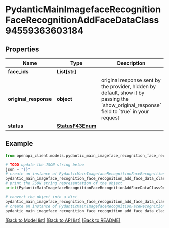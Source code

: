 # PydanticMainImagefaceRecognitionFaceRecognitionAddFaceDataClass94559363603184


## Properties

Name | Type | Description | Notes
------------ | ------------- | ------------- | -------------
**face_ids** | **List[str]** |  | 
**original_response** | **object** | original response sent by the provider, hidden by default, show it by passing the &#x60;show_original_response&#x60; field to &#x60;true&#x60; in your request | [optional] 
**status** | [**StatusF43Enum**](StatusF43Enum.md) |  | 

## Example

```python
from openapi_client.models.pydantic_main_imageface_recognition_face_recognition_add_face_data_class94559363603184 import PydanticMainImagefaceRecognitionFaceRecognitionAddFaceDataClass94559363603184

# TODO update the JSON string below
json = "{}"
# create an instance of PydanticMainImagefaceRecognitionFaceRecognitionAddFaceDataClass94559363603184 from a JSON string
pydantic_main_imageface_recognition_face_recognition_add_face_data_class94559363603184_instance = PydanticMainImagefaceRecognitionFaceRecognitionAddFaceDataClass94559363603184.from_json(json)
# print the JSON string representation of the object
print(PydanticMainImagefaceRecognitionFaceRecognitionAddFaceDataClass94559363603184.to_json())

# convert the object into a dict
pydantic_main_imageface_recognition_face_recognition_add_face_data_class94559363603184_dict = pydantic_main_imageface_recognition_face_recognition_add_face_data_class94559363603184_instance.to_dict()
# create an instance of PydanticMainImagefaceRecognitionFaceRecognitionAddFaceDataClass94559363603184 from a dict
pydantic_main_imageface_recognition_face_recognition_add_face_data_class94559363603184_form_dict = pydantic_main_imageface_recognition_face_recognition_add_face_data_class94559363603184.from_dict(pydantic_main_imageface_recognition_face_recognition_add_face_data_class94559363603184_dict)
```
[[Back to Model list]](../README.md#documentation-for-models) [[Back to API list]](../README.md#documentation-for-api-endpoints) [[Back to README]](../README.md)


